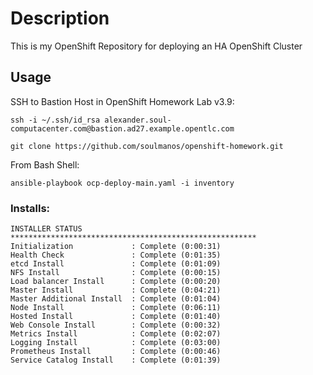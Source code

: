 Description  
===========

This is my OpenShift Repository for deploying an HA OpenShift Cluster

Usage
-----

SSH to Bastion Host in OpenShift Homework Lab v3.9:

`ssh -i ~/.ssh/id_rsa alexander.soul-computacenter.com@bastion.ad27.example.opentlc.com`  

`git clone https://github.com/soulmanos/openshift-homework.git`  

From Bash Shell:

`ansible-playbook ocp-deploy-main.yaml -i inventory`


### Installs:

```
INSTALLER STATUS *******************************************************
Initialization             : Complete (0:00:31)
Health Check               : Complete (0:01:35)
etcd Install               : Complete (0:01:09)
NFS Install                : Complete (0:00:15)
Load balancer Install      : Complete (0:00:20)
Master Install             : Complete (0:04:21)
Master Additional Install  : Complete (0:01:04)
Node Install               : Complete (0:06:11)
Hosted Install             : Complete (0:01:40)
Web Console Install        : Complete (0:00:32)
Metrics Install            : Complete (0:02:07)
Logging Install            : Complete (0:03:00)
Prometheus Install         : Complete (0:00:46)
Service Catalog Install    : Complete (0:01:39)
```